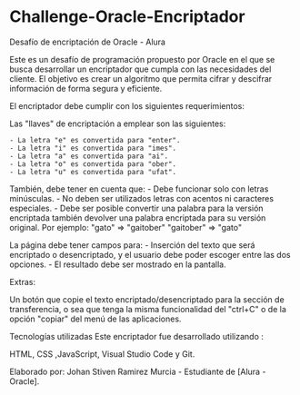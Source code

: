 # Challenge-Oracle-Encriptador

Desafío de encriptación de Oracle - Alura

Este es un desafío de programación propuesto por Oracle en el que se busca desarrollar un encriptador que cumpla con las necesidades del cliente. El objetivo es crear un algoritmo que permita cifrar y descifrar información de forma segura y eficiente.

El encriptador debe cumplir con los siguientes requerimientos:

Las "llaves" de encriptación a emplear son las siguientes:

    - La letra "e" es convertida para "enter".
    - La letra "i" es convertida para "imes".
    - La letra "a" es convertida para "ai".
    - La letra "o" es convertida para "ober".
    - La letra "u" es convertida para "ufat".

También, debe tener en cuenta que: - Debe funcionar solo con letras minúsculas. - No deben ser utilizados letras con acentos ni caracteres especiales. - Debe ser posible convertir una palabra para la versión encriptada también devolver una palabra encriptada para su versión original.
Por ejemplo:
"gato" => "gaitober"
"gaitober" => "gato"

La página debe tener campos para: - Inserción del texto que será encriptado o desencriptado, y el usuario debe poder escoger entre las dos opciones. - El resultado debe ser mostrado en la pantalla.

Extras:

Un botón que copie el texto encriptado/desencriptado para la sección de transferencia, o sea que tenga la misma funcionalidad del "ctrl+C" o de la opción "copiar" del menú de las aplicaciones.

Tecnologías utilizadas
Este encriptador fue desarrollado utilizando :

HTML, CSS ,JavaScript, Visual Studio Code y Git.

Elaborado por: Johan Stiven Ramirez Murcia - Estudiante de [Alura - Oracle].
